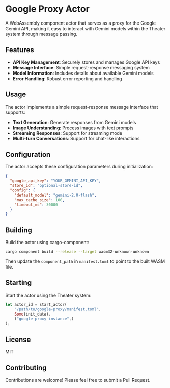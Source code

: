 # Google Proxy Actor

A WebAssembly component actor that serves as a proxy for the Google Gemini API, making it easy to interact with Gemini models within the Theater system through message passing.

## Features

- **API Key Management**: Securely stores and manages Google API keys
- **Message Interface**: Simple request-response messaging system
- **Model Information**: Includes details about available Gemini models
- **Error Handling**: Robust error reporting and handling

## Usage

The actor implements a simple request-response message interface that supports:

- **Text Generation**: Generate responses from Gemini models
- **Image Understanding**: Process images with text prompts
- **Streaming Responses**: Support for streaming mode
- **Multi-turn Conversations**: Support for chat-like interactions

## Configuration

The actor accepts these configuration parameters during initialization:

```json
{
  "google_api_key": "YOUR_GEMINI_API_KEY",
  "store_id": "optional-store-id",
  "config": {
    "default_model": "gemini-2.0-flash",
    "max_cache_size": 100,
    "timeout_ms": 30000
  }
}
```

## Building

Build the actor using cargo-component:

```bash
cargo component build --release --target wasm32-unknown-unknown
```

Then update the `component_path` in `manifest.toml` to point to the built WASM file.

## Starting

Start the actor using the Theater system:

```rust
let actor_id = start_actor(
    "/path/to/google-proxy/manifest.toml",
    Some(init_data),
    ("google-proxy-instance",)
);
```

## License

MIT

## Contributing

Contributions are welcome! Please feel free to submit a Pull Request.
